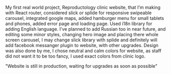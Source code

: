 My first real world project, Reproductology clinic website, that I'm making with React router, 
considered slick or splide for responsive swipeable carousel, integrated google maps,
added hamburger menu for small tablets and phones, added error page and loading page.
Used i18n library for adding English language.
I've planned to add Russian too in near future, and editing some minor styles,
changing hero image and placing there whole screen carousel, I may change slick library 
with splide and definitely will add facebook messanger plugin to website, with
other upgrades.
Design was also done by me, I chose neutral and calm colors for website, as staff
did not want it to be too fancy, I used exact colors from clinic logo.

"Website is still in production, waiting for upgrades as soon as possible"
